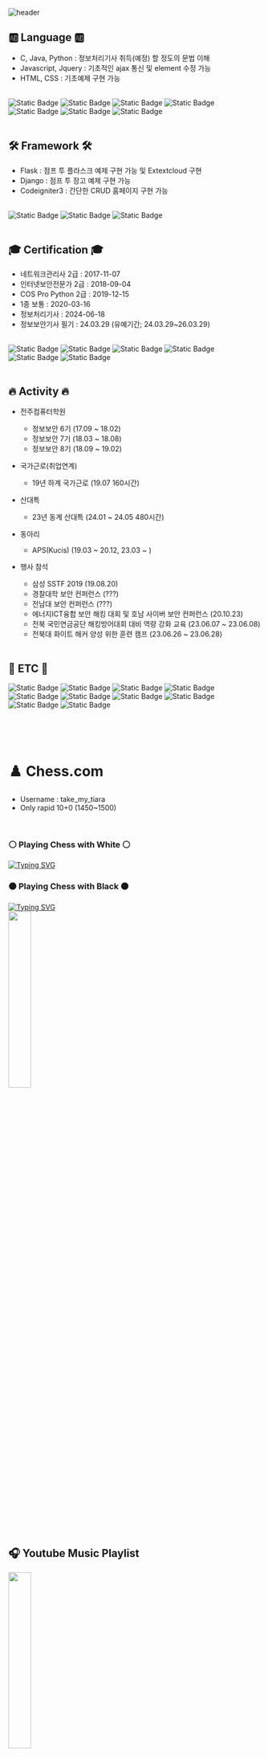 ![header](https://capsule-render.vercel.app/api?type=venom&fontColor=000&height=300&section=header&stroke=9c5aec&text=태희_limion_limtaehyi&fontSize=50)


## 🆎 Language 🆎
 - C, Java, Python : 정보처리기사 취득(예정) 할 정도의 문법 이해
 - Javascript, Jquery : 기초적인 ajax 통신 및 element 수정 가능
 - HTML, CSS : 기초예제 구현 가능
<br><br>

![Static Badge](https://img.shields.io/badge/c-00599C?style=for-the-badge&logo=c&logoColor=white)
![Static Badge](https://img.shields.io/badge/java-007396?style=for-the-badge&logo=java&logoColor=white)
![Static Badge](https://img.shields.io/badge/python-5a9aec?style=for-the-badge&logo=python&logoColor=white)
![Static Badge](https://img.shields.io/badge/javascript-F7DF1E?style=for-the-badge&logo=javascript&logoColor=black)
![Static Badge](https://img.shields.io/badge/html5-e34f26?style=for-the-badge&logo=html5&logoColor=white)
![Static Badge](https://img.shields.io/badge/css-f8cdcd?style=for-the-badge&logo=css3&logoColor=black)
![Static Badge](https://img.shields.io/badge/jquery-d5e7b9?style=for-the-badge&logo=jquery&logoColor=black)
<br><br>

## 🛠️ Framework 🛠️
 - Flask : 점프 투 플라스크 예제 구현 가능 및 Extextcloud 구현
 - Django : 점프 투 장고 예제 구현 가능
 - Codeigniter3 : 간단한 CRUD 홈페이지 구현 가능
<br><br>

![Static Badge](https://img.shields.io/badge/flask-blue?style=for-the-badge&logo=flask&logoColor=white)
![Static Badge](https://img.shields.io/badge/django-092E20?style=for-the-badge&logo=django&logoColor=white)
![Static Badge](https://img.shields.io/badge/codeigniter3-e34f26?style=for-the-badge&logo=codeigniter&logoColor=white)
<br><br>

## 🎓 Certification 🎓
 - 네트워크관리사 2급 : 2017-11-07
 - 인터넷보안전문가 2급 : 2018-09-04
 - COS Pro Python 2급 : 2019-12-15
 - 1종 보통 : 2020-03-16
 - 정보처리기사 : 2024-06-18
 - 정보보안기사 필기 : 24.03.29 (유예기간; 24.03.29~26.03.29)
<br><br>

![Static Badge](https://img.shields.io/badge/네트워크관리사_2급-d5e7b9?style=for-the-badge&logoColor=white)
![Static Badge](https://img.shields.io/badge/인터넷보안전문가_2급-b0d5f1?style=for-the-badge&logoColor=white)
![Static Badge](https://img.shields.io/badge/COS_Pro_Python_2급-d5e7b9?style=for-the-badge&logoColor=white)
![Static Badge](https://img.shields.io/badge/정보처리기사-f8cdcd?style=for-the-badge&logoColor=white)
![Static Badge](https://img.shields.io/badge/정보보안기사_필기-eadeee?style=for-the-badge&logoColor=white)
![Static Badge](https://img.shields.io/badge/1종_보통-fef2b1?style=for-the-badge&logoColor=white)
<br><br>

##  🔥 Activity 🔥

 - 전주컴퓨터학원
   - 정보보안 6기 (17.09 ~ 18.02)
   - 정보보안 7기 (18.03 ~ 18.08)
   - 정보보안 8기 (18.09 ~ 19.02)
  
 - 국가근로(취업연계)
   - 19년 하계 국가근로 (19.07 160시간)
  
 - 산대특
   - 23년 동계 산대특 (24.01 ~ 24.05 480시간)

 - 동아리
   - APS(Kucis) (19.03 ~ 20.12, 23.03 ~ )

 - 행사 참석
   - 삼성 SSTF 2019 (19.08.20)
   - 경찰대학 보안 컨퍼런스 (???)
   - 전남대 보안 컨퍼런스 (???)
   - 에너지ICT융합 보안 해킹 대회 및 호남 사이버 보안 컨퍼런스 (20.10.23)
   - 전북 국민연금공단 해킹방어대회 대비 역량 강화 교육 (23.06.07 ~ 23.06.08)
   - 전북대 화이트 해커 양성 위한 훈련 캠프 (23.06.26 ~ 23.06.28)
     <br><br>

## 🎸 ETC 🎸
![Static Badge](https://img.shields.io/badge/mysql-4479A1?style=for-the-badge&logo=mysql&logoColor=white)
![Static Badge](https://img.shields.io/badge/mariaDB-003545?style=for-the-badge&logo=mariaDB&logoColor=white)
![Static Badge](https://img.shields.io/badge/bootstrap-7952B3?style=for-the-badge&logo=bootstrap&logoColor=white)
![Static Badge](https://img.shields.io/badge/linux-FCC624?style=for-the-badge&logo=linux&logoColor=black)
![Static Badge](https://img.shields.io/badge/github-181717?style=for-the-badge&logo=github&logoColor=white)
![Static Badge](https://img.shields.io/badge/kali-2d3063?style=for-the-badge&logo=kalilinux&logoColor=white)
![Static Badge](https://img.shields.io/badge/ZAP-00549E?style=for-the-badge&logo=ZAP&logoColor=white)
![Static Badge](https://img.shields.io/badge/Redis-e34f26?style=for-the-badge&logo=Redis&logoColor=white)
![Static Badge](https://img.shields.io/badge/Apache_Tomcat-F8DC75?style=for-the-badge&logo=apachetomcat&logoColor=black)
![Static Badge](https://img.shields.io/badge/xampp-FB7A24?style=for-the-badge&logo=xampp&logoColor=white)

<br><br><br>
# ♟️ Chess.com
 - Username : take_my_tiara
 - Only rapid 10+0 (1450~1500)
<br>

### ⚪ Playing Chess with White ⚪
[![Typing SVG](https://readme-typing-svg.demolab.com?font=Fira+Code&pause=1000&color=5c9747&random=false&width=435&lines=1.+Blackmar-Diemer+Gambit;2.+London+System;3.+Queen's+Gambit;4.+Queen's+Indian+Attack)](https://git.io/typing-svg)
<br>
### ⚫ Playing Chess with Black ⚫
[![Typing SVG](https://readme-typing-svg.demolab.com?font=Fira+Code&pause=1000&color=5c9747&random=false&width=435&lines=1.+King's+Knight+Opening:Normal+Var;2.+Sicillian+Defense:Old+Sicilian;3.+Modern+Defense;4.+Italian+Game:Two+Knights+Defense)](https://git.io/typing-svg)
<br>
<img src="https://github.com/limtaehyi/limtaehyi/assets/28758809/9242241b-482e-4405-b054-e8000287cc38" width="30%" height="30%"/>


<br><br><br>
## 🎧 Youtube Music Playlist
<img src="https://github.com/limtaehyi/limtaehyi/assets/28758809/14966e28-8ea5-40bf-8e16-a0471d418b75" width="30%" height="30%"/>
<br>

 - [My favorite music playlist](https://www.youtube.com/playlist?list=PLxoJ1btgI9Nq-b8ssj_TIs8XtbXig6Qc7)
 - [My favorite music playlist playlist](https://www.youtube.com/playlist?list=PLxoJ1btgI9NqxWi3nREPOIsQ_PfLpwS5Y)


<br><br><br>
## 🎮 League of Legends (Mid kled one champ)
#### [미쳐버린 클레드#1234](https://www.deeplol.gg/summoner/KR/%EB%AF%B8%EC%B3%90%EB%B2%84%EB%A6%B0%20%ED%81%B4%EB%A0%88%EB%93%9C-1234)(Top rating S13_1 🟣M1 124p)
#### [limion#1234](https://www.deeplol.gg/summoner/KR/limion-1234)(🔵D1)
<br>
<img src="https://github.com/limtaehyi/limtaehyi/assets/28758809/bf92aee6-1d4a-442e-8a94-806c4b61dbf0" width="30%" height="30%"/>


<br><br><br>
## 💕 Fan of Isegye Idol, King gnu, QWER
<img src="https://github.com/limtaehyi/limtaehyi/assets/28758809/4e01d540-c66f-49f6-82f8-c20c19f01638" width="30%" height="30%"/>
<br>
<img src="https://github.com/limtaehyi/limtaehyi/assets/28758809/99b2f18c-e1f2-47a3-a962-c9c0599abe24" width="30%" height="30%"/>
<br>
<img src="https://github.com/limtaehyi/limtaehyi/assets/28758809/5993ff6b-23eb-4161-a4b3-6d557c49da5a" width="30%" height="30%"/>
<br>

